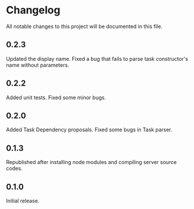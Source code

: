 # Changelog
All notable changes to this project will be documented in this file.

## 0.2.3
Updated the display name.
Fixed a bug that fails to parse task constructor's name without parameters.

## 0.2.2
Added unit tests.
Fixed some minor bugs.

## 0.2.0
Added Task Dependency proposals.
Fixed some bugs in Task parser.

## 0.1.3

Republished after installing node modules and compiling server source codes.

## 0.1.0

Initial release.
